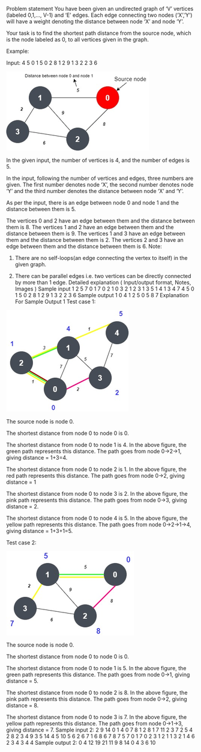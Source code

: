 Problem statement
You have been given an undirected graph of ‘V’ vertices (labeled 0,1,..., V-1) and ‘E’ edges. Each edge connecting two nodes (‘X’,’Y’) will have a weight denoting the distance between node ‘X’ and node ‘Y’.

Your task is to find the shortest path distance from the source node, which is the node labeled as 0, to all vertices given in the graph.

Example:

Input:
4 5
0 1 5
0 2 8
1 2 9
1 3 2
2 3 6

![alt text](1.jpg)

In the given input, the number of vertices is 4, and the number of edges is 5.

In the input, following the number of vertices and edges, three numbers are given. The first number denotes node ‘X’, the second number denotes node ‘Y’ and the third number denotes the distance between node ‘X’ and ‘Y’.

As per the input, there is an edge between node 0 and node 1 and the distance between them is 5.

The vertices 0 and 2 have an edge between them and the distance between them is 8.
The vertices 1 and 2 have an edge between them and the distance between them is 9.
The vertices 1 and 3 have an edge between them and the distance between them is 2.
The vertices 2 and 3 have an edge between them and the distance between them is 6.
Note:

1. There are no self-loops(an edge connecting the vertex to itself) in the given graph.

2. There can be parallel edges i.e. two vertices can be directly connected by more than 1 edge.
   Detailed explanation ( Input/output format, Notes, Images )
   Sample input 1
   2
   5 7
   0 1 7
   0 2 1
   0 3 2
   1 2 3
   1 3 5
   1 4 1
   3 4 7
   4 5
   0 1 5
   0 2 8
   1 2 9
   1 3 2
   2 3 6
   Sample output 1
   0 4 1 2 5
   0 5 8 7
   Explanation For Sample Output 1
   Test case 1:

![alt text](2.jpg)

The source node is node 0.

The shortest distance from node 0 to node 0 is 0.

The shortest distance from node 0 to node 1 is 4. In the above figure, the green path represents this distance. The path goes from node 0->2->1, giving distance = 1+3=4.

The shortest distance from node 0 to node 2 is 1. In the above figure, the red path represents this distance. The path goes from node 0->2, giving distance = 1

The shortest distance from node 0 to node 3 is 2. In the above figure, the pink path represents this distance. The path goes from node 0->3, giving distance = 2.

The shortest distance from node 0 to node 4 is 5. In the above figure, the yellow path represents this distance. The path goes from node 0->2->1->4, giving distance = 1+3+1=5.

Test case 2:

![alt text](3.jpg)

The source node is node 0.

The shortest distance from node 0 to node 0 is 0.

The shortest distance from node 0 to node 1 is 5. In the above figure, the green path represents this distance. The path goes from node 0->1, giving distance = 5.

The shortest distance from node 0 to node 2 is 8. In the above figure, the pink path represents this distance. The path goes from node 0->2, giving distance = 8.

The shortest distance from node 0 to node 3 is 7. In the above figure, the yellow path represents this distance. The path goes from node 0->1->3, giving distance = 7.
Sample input 2:
2
9 14
0 1 4
0 7 8
1 2 8
1 7 11
2 3 7
2 5 4
2 8 2
3 4 9
3 5 14
4 5 10
5 6 2
6 7 1
6 8 6
7 8 7
5 7
0 1 7
0 2 3
1 2 1
1 3 2
1 4 6
2 3 4
3 4 4
Sample output 2:
0 4 12 19 21 11 9 8 14
0 4 3 6 10
